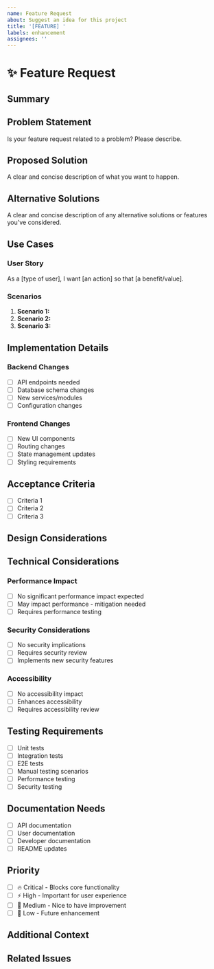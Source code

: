 ```yaml
---
name: Feature Request
about: Suggest an idea for this project
title: '[FEATURE] '
labels: enhancement
assignees: ''
---
```


# ✨ Feature Request

## Summary
<!-- A clear and concise description of the feature you'd like to see -->

## Problem Statement
<!-- What problem would this feature solve? -->
Is your feature request related to a problem? Please describe.

## Proposed Solution
<!-- Describe the solution you'd like -->
A clear and concise description of what you want to happen.

## Alternative Solutions
<!-- Describe alternatives you've considered -->
A clear and concise description of any alternative solutions or features you've considered.

## Use Cases
<!-- Describe specific use cases for this feature -->

### User Story
As a [type of user], I want [an action] so that [a benefit/value].

### Scenarios
1. **Scenario 1:** 
2. **Scenario 2:**
3. **Scenario 3:**

## Implementation Details
<!-- If you have ideas about implementation -->

### Backend Changes
- [ ] API endpoints needed
- [ ] Database schema changes
- [ ] New services/modules
- [ ] Configuration changes

### Frontend Changes  
- [ ] New UI components
- [ ] Routing changes
- [ ] State management updates
- [ ] Styling requirements

## Acceptance Criteria
<!-- Define what "done" looks like -->

- [ ] Criteria 1
- [ ] Criteria 2
- [ ] Criteria 3

## Design Considerations
<!-- Any design mockups, wireframes, or UI considerations -->

## Technical Considerations
<!-- Technical implementation details, performance impacts, etc. -->

### Performance Impact
- [ ] No significant performance impact expected
- [ ] May impact performance - mitigation needed
- [ ] Requires performance testing

### Security Considerations
- [ ] No security implications
- [ ] Requires security review
- [ ] Implements new security features

### Accessibility
- [ ] No accessibility impact
- [ ] Enhances accessibility
- [ ] Requires accessibility review

## Testing Requirements
<!-- What testing would be needed -->

- [ ] Unit tests
- [ ] Integration tests  
- [ ] E2E tests
- [ ] Manual testing scenarios
- [ ] Performance testing
- [ ] Security testing

## Documentation Needs
<!-- What documentation would need updates -->

- [ ] API documentation
- [ ] User documentation
- [ ] Developer documentation
- [ ] README updates

## Priority
<!-- How important is this feature -->

- [ ] 🔥 Critical - Blocks core functionality
- [ ] ⚡ High - Important for user experience
- [ ] 📝 Medium - Nice to have improvement
- [ ] 🔮 Low - Future enhancement

## Additional Context
<!-- Add any other context or screenshots about the feature request here -->

## Related Issues
<!-- Link to any related issues or discussions -->